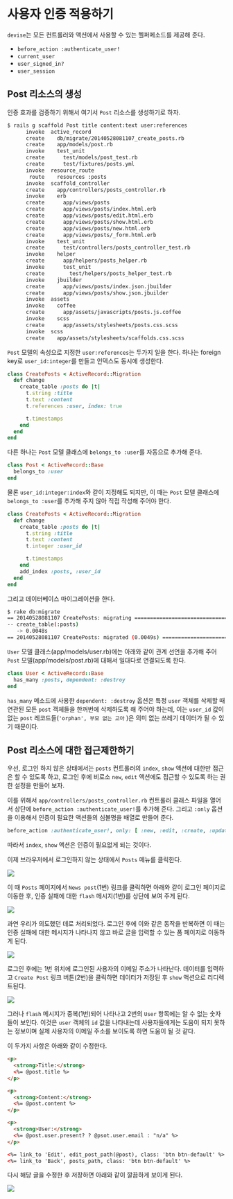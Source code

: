 # 사용자 인증 적용하기

`devise`는 모든 컨트롤러와 액션에서 사용할 수 있는 헬퍼메소드를 제공해 준다.

* `before_action :authenticate_user!`
* `current_user`
* `user_signed_in?`
* `user_session`

## Post 리소스의 생성

인증 효과를 검증하기 위해서 여기서 `Post` 리소스를 생성하기로 하자.

```bash
$ rails g scaffold Post title content:text user:references
      invoke  active_record
      create    db/migrate/20140528081107_create_posts.rb
      create    app/models/post.rb
      invoke    test_unit
      create      test/models/post_test.rb
      create      test/fixtures/posts.yml
      invoke  resource_route
       route    resources :posts
      invoke  scaffold_controller
      create    app/controllers/posts_controller.rb
      invoke    erb
      create      app/views/posts
      create      app/views/posts/index.html.erb
      create      app/views/posts/edit.html.erb
      create      app/views/posts/show.html.erb
      create      app/views/posts/new.html.erb
      create      app/views/posts/_form.html.erb
      invoke    test_unit
      create      test/controllers/posts_controller_test.rb
      invoke    helper
      create      app/helpers/posts_helper.rb
      invoke      test_unit
      create        test/helpers/posts_helper_test.rb
      invoke    jbuilder
      create      app/views/posts/index.json.jbuilder
      create      app/views/posts/show.json.jbuilder
      invoke  assets
      invoke    coffee
      create      app/assets/javascripts/posts.js.coffee
      invoke    scss
      create      app/assets/stylesheets/posts.css.scss
      invoke  scss
      create    app/assets/stylesheets/scaffolds.css.scss
```

`Post` 모델의 속성으로 지정한 `user:references`는 두가지 일을 한다. 하나는 foreign key로 `user_id:integer`를 만들고 인덱스도 동시에 생성한다.

```ruby
class CreatePosts < ActiveRecord::Migration
  def change
    create_table :posts do |t|
      t.string :title
      t.text :content
      t.references :user, index: true

      t.timestamps
    end
  end
end
```

다른 하나는 `Post` 모델 클래스에 `belongs_to :user`를 자동으로 추가해 준다.

```ruby
class Post < ActiveRecord::Base
  belongs_to :user
end
```

물론 `user_id:integer:index`와 같이 지정해도 되지만, 이 때는 `Post` 모델 클래스에 `belongs_to :user`를 추가해 주지 않아 직접 작성해 주어야 한다.

```ruby
class CreatePosts < ActiveRecord::Migration
  def change
    create_table :posts do |t|
      t.string :title
      t.text :content
      t.integer :user_id

      t.timestamps
    end
    add_index :posts, :user_id
  end
end
```

그리고 데이터베이스 마이그레이션을 한다.

```bash
$ rake db:migrate
== 20140528081107 CreatePosts: migrating ======================================
-- create_table(:posts)
   -> 0.0048s
== 20140528081107 CreatePosts: migrated (0.0049s) =============================
```

`User` 모델 클래스(app/models/user.rb)에는 아래와 같이 관계 선언을 추가해 주어 `Post` 모델(app/models/post.rb)에 대해서 일대다로 연결되도록 한다.

```ruby
class User < ActiveRecord::Base
  has_many :posts, dependent: :destroy
end
```

`has_many` 메소드에 사용한 `dependent: :destroy` 옵션은 특정 `user` 객체를 삭제할 때 연관된 모든 `post` 객체들을 한꺼번에 삭제하도록 해 주어야 하는데, 이는 `user_id` 값이 없는 `post` 레코드들(`'orphan', 부모 없는 고아` )은 의미 없는 쓰레기 데이터가 될 수 있기 때문이다.

## Post 리소스에 대한 접근제한하기

우선, 로그인 하지 않은 상태에서는 `posts` 컨트롤러의 `index`, `show` 액션에 대한만 접근은 할 수 있도록 하고, 로그인 후에 비로소 `new`, `edit` 액션에도 접근할 수 있도록 하는 권한 설정을 만들어 보자.

이를 위해서 `app/controllers/posts_controller.rb` 컨트롤러 클래스 파일을 열어서 상단에 `before_action :authenticate_user!`를 추가해 준다. 그리고 `:only` 옵션을 이용해서 인증이 필요한 액션들의 심볼명을 배열로 만들어 준다.

```ruby
before_action :authenticate_user!, only: [ :new, :edit, :create, :update, :destroy ]
```

따라서 `index`, `show` 액션은 인증이 필요없게 되는 것이다.

이제 브라우저에서 로그인하지 않는 상태에서 `Posts` 메뉴를 클릭한다.

![](http://i1373.photobucket.com/albums/ag392/rorlab/Photobucket%20Desktop%20-%20RORLAB/auth_blog/2014-05-28_19-33-59_zpsd9d2a758.png)

이 때 `Posts` 페이지에서 `News post`(1번) 링크를 클릭하면 아래와 같이 로그인 페이지로 이동한 후, 인증 실패에 대한 `flash` 메시지(1번)를 상단에 보여 주게 된다.

![](http://i1373.photobucket.com/albums/ag392/rorlab/Photobucket%20Desktop%20-%20RORLAB/auth_blog/2014-05-28_19-35-11_zpsbbc758f8.png)

과연 우리가 의도했던 데로 처리되었다. 로그인 후에 이와 같은 동작을 반복하면 이 때는 인증 실패에 대한 메시지가 나타나지 않고 바로 글을 입력할 수 있는 폼 페이지로 이동하게 된다.

![](http://i1373.photobucket.com/albums/ag392/rorlab/Photobucket%20Desktop%20-%20RORLAB/auth_blog/2014-05-28_19-42-22_zpsfbc0aa40.png)

로그인 후에는 1번 위치에 로그인된 사용자의 이메일 주소가 나타난다. 데이터를 입력하고 `Create Post` 링크 버튼(2번)을 클릭하면 데이터가 저장된 후 `show` 액션으로 리디렉트된다.

![](http://i1373.photobucket.com/albums/ag392/rorlab/Photobucket%20Desktop%20-%20RORLAB/auth_blog/2014-05-28_19-45-45_zps26e55199.png)

그러나 `flash` 메시지가 중복(1번)되어 나타나고 2번의 `User` 항목에는 알 수 없는 숫자들이 보인다. 이것은 `user` 객체의 `id` 값을 나타내는데 사용자들에게는 도움이 되지 못하는 정보이며 실제 사용자의 이메일 주소를 보이도록 하면 도움이 될 것 같다.

이 두가지 사항은 아래와 같이 수정한다.

```html
<p>
  <strong>Title:</strong>
  <%= @post.title %>
</p>

<p>
  <strong>Content:</strong>
  <%= @post.content %>
</p>

<p>
  <strong>User:</strong>
  <%= @post.user.present? ? @psot.user.email : "n/a" %>
</p>

<%= link_to 'Edit', edit_post_path(@post), class: 'btn btn-default' %>
<%= link_to 'Back', posts_path, class: 'btn btn-default' %>
```

다시 해당 글을 수정한 후 저장하면 아래와 같이 깔끔하게 보이게 된다.

![](http://i1373.photobucket.com/albums/ag392/rorlab/Photobucket%20Desktop%20-%20RORLAB/auth_blog/2014-05-28_20-02-26_zps577b0438.png)

